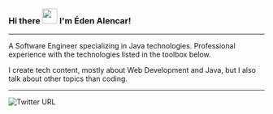 ### Hi there <img src="https://raw.githubusercontent.com/MartinHeinz/MartinHeinz/master/wave.gif" width="30px"> I'm Éden Alencar!
---
A Software Engineer specializing in Java technologies. Professional experience with the technologies listed in the toolbox below.

I create tech content, mostly about Web Development and Java, but I also talk about other topics than coding. 

--- 
![Twitter URL](https://img.shields.io/twitter/url?style=social&url=https%3A%2F%2Fwww.twitter.com%2Fedenalencar)

<!--
**edenalencar/edenalencar** is a ✨ _special_ ✨ repository because its `README.md` (this file) appears on your GitHub profile.

Here are some ideas to get you started:

- 🔭 I’m currently working on ...
- 🌱 I’m currently learning ...
- 👯 I’m looking to collaborate on ...
- 🤔 I’m looking for help with ...
- 💬 Ask me about ...
- 📫 How to reach me: ...
- 😄 Pronouns: ...
- ⚡ Fun fact: ...
-->
